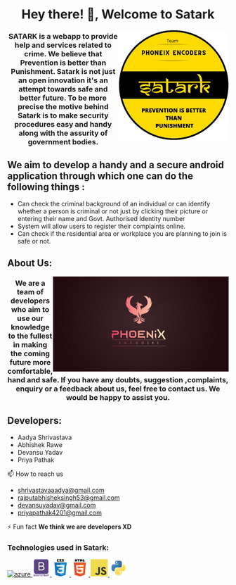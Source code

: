 <h1 align="center">Hey there! 👋, Welcome to Satark</h1>

<img align="right" alt="Coding" width="250" src="Satark logo.png">

<h3 align="center">SATARK is a webapp to provide help and services related to crime. We believe that Prevention is better than Punishment. Satark is not just an open innovation it's an attempt towards safe and better future. To be more precise the motive behind Satark is to make security procedures easy and handy along with the assurity of government bodies.</h3>
  
<h2 align="left">We aim to develop a handy and a secure android application through which one can do the following things :</h2>
 <ul>
         <li>Can check the criminal background of an individual or can identify whether a person is criminal or not just by clicking their picture or entering their name and Govt. Authorised Identity number</li>
         <li>System will allow users to register their complaints online.</li>
         <li>Can check if the residential area or workplace you are planning to join is safe or not.</li>
 </ul>

<h2 align="left">About Us:</h2>
<img align="right" alt="Coding" width="400" src="logo 2.png">
<h3 align="center">We are a team of developers who aim to use our knowledge to the fullest in making the coming future more comfortable, hand and safe. If you have any doubts, suggestion ,complaints, enquiry or a feedback about us, feel free to contact us. We would be happy to assist you.</h3>
<h2 align="left">Developers:</h2>
<ul>
         <li>Aadya Shrivastava</li>
         <li>Abhishek Rawe</li>
         <li>Devansu Yadav</li>
         <li>Priya Pathak</li>
 </ul>

📫 How to reach us <ul>
         <li>shrivastavaaadya@gmail.com</li>
         <li>rajputabhisheksingh53@gmail.com</li>
         <li>devansuyadav@gmail.com</li>
         <li>priyapathak4201@gmail.com</li>
 </ul>

⚡ Fun fact **We think we are developers XD**


<h3 align="left">Technologies used in Satark:</h3>
<p align="left"> <a href="https://azure.microsoft.com/en-in/" target="_blank"> <img src="https://www.vectorlogo.zone/logos/microsoft_azure/microsoft_azure-icon.svg" alt="azure" width="40" height="40"/> </a> <a href="https://getbootstrap.com" target="_blank"> <img src="https://raw.githubusercontent.com/devicons/devicon/master/icons/bootstrap/bootstrap-plain-wordmark.svg" alt="bootstrap" width="40" height="40"/> </a> <a href="https://www.w3schools.com/css/" target="_blank"> <img src="https://raw.githubusercontent.com/devicons/devicon/master/icons/css3/css3-original-wordmark.svg" alt="css3" width="40" height="40"/> </a> <a href="https://www.w3.org/html/" target="_blank"> <img src="https://raw.githubusercontent.com/devicons/devicon/master/icons/html5/html5-original-wordmark.svg" alt="html5" width="40" height="40"/> </a> <a href="https://developer.mozilla.org/en-US/docs/Web/JavaScript" target="_blank"> <img src="https://raw.githubusercontent.com/devicons/devicon/master/icons/javascript/javascript-original.svg" alt="javascript" width="40" height="40"/> </a> <a href="https://www.python.org" target="_blank"> <img src="https://raw.githubusercontent.com/devicons/devicon/master/icons/python/python-original.svg" alt="python" width="40" height="40"/> </a> </p>

